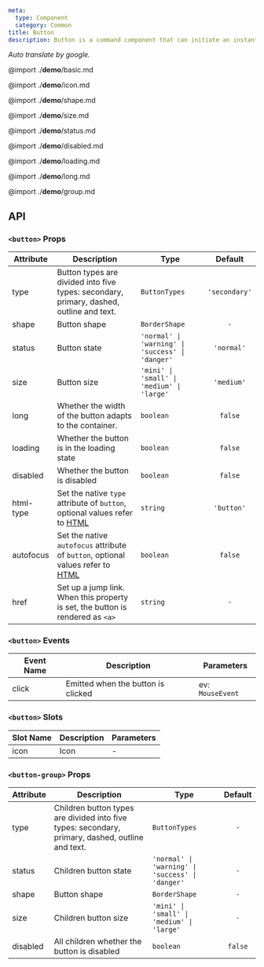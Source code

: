 ```yaml
meta:
  type: Component
  category: Common
title: Button
description: Button is a command component that can initiate an instant operation.
```

*Auto translate by google.*

@import ./__demo__/basic.md

@import ./__demo__/icon.md

@import ./__demo__/shape.md

@import ./__demo__/size.md

@import ./__demo__/status.md

@import ./__demo__/disabled.md

@import ./__demo__/loading.md

@import ./__demo__/long.md

@import ./__demo__/group.md

## API


### `<button>` Props

|Attribute|Description|Type|Default|
|---|---|---|:---:|
|type|Button types are divided into five types: secondary, primary, dashed, outline and text.|`ButtonTypes`|`'secondary'`|
|shape|Button shape|`BorderShape`|`-`|
|status|Button state|`'normal' \| 'warning' \| 'success' \| 'danger'`|`'normal'`|
|size|Button size|`'mini' \| 'small' \| 'medium' \| 'large'`|`'medium'`|
|long|Whether the width of the button adapts to the container.|`boolean`|`false`|
|loading|Whether the button is in the loading state|`boolean`|`false`|
|disabled|Whether the button is disabled|`boolean`|`false`|
|html-type|Set the native `type` attribute of `button`, optional values refer to [HTML](https://developer.mozilla.org/en-US/docs/Web/HTML/Element/button#attr-type "_blank")|`string`|`'button'`|
|autofocus|Set the native `autofocus` attribute of `button`, optional values refer to [HTML](https://developer.mozilla.org/en-US/docs/Web/HTML/Element/button#attr-type "_blank")|`boolean`|`false`|
|href|Set up a jump link. When this property is set, the button is rendered as `<a>`|`string`|`-`|
### `<button>` Events

|Event Name|Description|Parameters|
|---|---|---|
|click|Emitted when the button is clicked|ev: `MouseEvent`|
### `<button>` Slots

|Slot Name|Description|Parameters|
|---|---|---|
|icon|Icon|-|




### `<button-group>` Props

|Attribute|Description|Type|Default|
|---|---|---|:---:|
|type|Children button types are divided into five types: secondary, primary, dashed, outline and text.|`ButtonTypes`|`-`|
|status|Children button state|`'normal' \| 'warning' \| 'success' \| 'danger'`|`-`|
|shape|Button shape|`BorderShape`|`-`|
|size|Children button size|`'mini' \| 'small' \| 'medium' \| 'large'`|`-`|
|disabled|All children whether the button is disabled|`boolean`|`false`|


